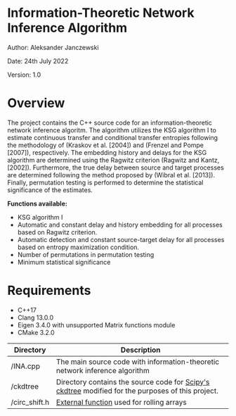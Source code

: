 # Information-Theoretic Network Inference Algorithm

Author: Aleksander Janczewski

Date: 24th July 2022

Version: 1.0

# Overview
The project contains the C++ source code for an information-theoretic network inference algoritm. The algorithm utilizes the KSG algorithm I to estimate continuous transfer and conditional transfer entropies following the methodology of (Kraskov et al. [2004]) and (Frenzel and Pompe [2007]), respectively. The embedding history and delays for the KSG algorithm are determined using the Ragwitz criterion (Ragwitz and Kantz, [2002]). Furthermore, the true delay between source and target processes are determined following the method proposed by (Wibral et al. [2013]). Finally, permutation testing is performed to determine the statistical significance of the estimates.


**Functions available:**
- KSG algorithm I
- Automatic and constant delay and history embedding for all processes based on Ragwitz criterion.
- Automatic detection and constant source-target delay for all processes based on entropy maximization condition.
- Number of permutations in permutation testing
- Minimum statistical significance 


# Requirements
- C++17
- Clang 13.0.0 
- Eigen 3.4.0 with unsupported Matrix functions module
- CMake 3.2.0


| Directory          | Description                                                                                      |
| ------------------ | ------------------------------------------------------------------------------------------------ |
| /INA.cpp           | The main source code with information-theoretic network inference algorithm                      |
| /ckdtree           | Directory contains the source code for [Scipy's ckdtree](https://github.com/scipy/scipy/tree/main/scipy/spatial/ckdtree) modified for the purposes of this project.|
| /circ_shift.h      | [External function](https://stackoverflow.com/questions/46077242/eigen-modifyable-custom-expression/46301503#46301503) used for rolling arrays                                                  |
